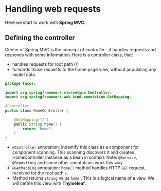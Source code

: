 # Handling web requests
Here we start to work with **Spring MVC**. 
## Defining the controller
Center of Spring MVC is the concept of _controller_ - it handles requests and responds with some information.
Here is a controller class, that: 
- handles requests for root path (/)
- forwards those requests to the home page view, without populating any model data.
```java
package tacos;  
  
import org.springframework.stereotype.Controller;  
import org.springframework.web.bind.annotation.GetMapping;  
  
@Controller  
public class HomeController {
    
    @GetMapping("/")  
    public String home() {  
        return "home";  
	}  
}
``` 
- `@Controller` annotation: indentify this class as a component for component scanning. This scanning discovers it and creates HomeController instance as a bean in context. Note: `@Service`, `@Repository` and some other annotations work this way.
- `@GetMapping` annotation: `home()` method handles HTTP `GET` request, received for the root path `/`. 
- Method returns `String` value `home` . This is a logical name of a view. We will define this view with **Thymeleaf**.

